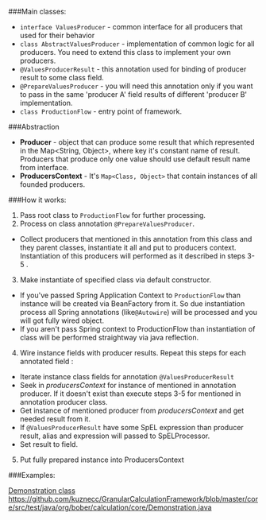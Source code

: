 

###Main classes:

- `interface ValuesProducer` - common interface for all producers that used for their behavior
- `class AbstractValuesProducer` - implementation of common logic for all producers.
    You need to extend this class to implement your own producers.
- `@ValuesProducerResult` - this annotation used for binding of producer result to some class field.
- `@PrepareValuesProducer` - you will need this annotation only if you want to pass in the same
    'producer A' field results of different 'producer B' implementation.
- `class ProductionFlow` - entry point of framework.

###Abstraction

- **Producer** - object that can produce some result that which represented in the
    Map<String, Object>, where key it's constant name of result. Producers that produce only one value
    should use default result name from interface.
- **ProducersContext** - It's `Map<Class, Object>` that contain instances of all founded producers.

###How it works:
1. Pass root class to `ProductionFlow` for further processing.
2. Process on class annotation `@PrepareValuesProducer`.  
  - Collect producers that mentioned in this annotation from this class and they parent classes,
    instantiate it all and put to producers context. Instantiation of this producers will performed
    as it described in steps 3-5 .
3. Make instantiate of specified class via default constructor.
  - If you've passed Spring Application Context to `ProductionFlow` than instance will be created
    via BeanFactory from it. So due instantiation process all Spring annotations (like`@Autowire`) will be
    processed and you will got fully wired object.
  - If you aren't pass Spring context to ProductionFlow than instantiation of class will be performed
    straightway via java reflection.
4. Wire instance fields with producer results. Repeat this steps for each annotated field :
  - Iterate instance class fields for annotation `@ValuesProducerResult`
  - Seek in *producersContext* for instance of mentioned in annotation producer. If it doesn't exist than
    execute steps 3-5 for mentioned in annotation producer class.
  - Get instance of mentioned producer from *producersContext* and get needed result from it.
  - If `@ValuesProducerResult` have some SpEL expression than producer result, alias and expression will
    passed to SpELProcessor.
  - Set result to field.
5. Put fully prepared instance into ProducersContext

###Examples:

[Demonstration class](org.bober.calculation.core.Demonstration.java)
https://github.com/kuznecc/GranularCalculationFramework/blob/master/core/src/test/java/org/bober/calculation/core/Demonstration.java